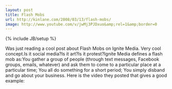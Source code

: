 ```yaml
---
layout: post
title: Flash Mobs
url: http://kinlane.com/2008/03/13/flash-mobs/
image: http://www.youtube.com/v/jwMj3PJDxuo&amp;rel=1&amp;border=0
---
```

{% include JB/setup %}
Was just reading a cool post about Flash Mobs on Ignite Media. Very cool concept.Is it social media?Is it art?Is it protest?Ignite Media defines a flash mob as:You gather a group of people (through text messages, Facebook groups, emails, whatever) and ask them to come to a particular place at a particular time; You all do something for a short period; You simply disband and go about your business. Here is the video they posted that gives a good example: